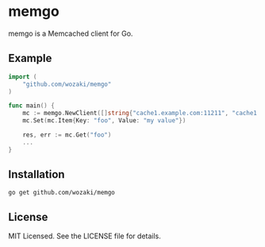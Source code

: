 # memgo
memgo is a Memcached client for Go.

## Example
```go
import (
	"github.com/wozaki/memgo"
)

func main() {
	mc := memgo.NewClient([]string{"cache1.example.com:11211", "cache1.example.com:11211"})
	mc.Set(mc.Item{Key: "foo", Value: "my value"})

	res, err := mc.Get("foo")
	...
}
```

## Installation
```
go get github.com/wozaki/memgo
```

## License
MIT Licensed. See the LICENSE file for details.
